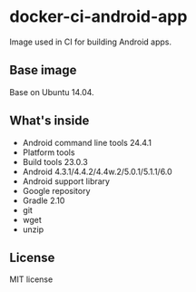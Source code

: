 # docker-ci-android-app
Image used in CI for building Android apps.

## Base image

Base on Ubuntu 14.04.

## What's inside

- Android command line tools 24.4.1
- Platform tools
- Build tools 23.0.3
- Android 4.3.1/4.4.2/4.4w.2/5.0.1/5.1.1/6.0
- Android support library
- Google repository
- Gradle 2.10
- git
- wget
- unzip

## License

MIT license